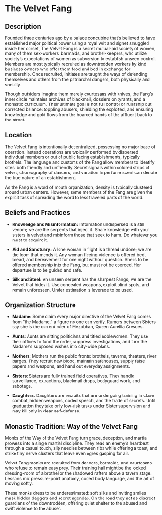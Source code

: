 # The Velvet Fang
## Description
Founded three centuries ago by a palace concubine that's believed to have established major political power using a royal writ and signet smuggled inside her corset, The Velvet Fang is a secret mutual-aid society of women, many of them sex-workers, barmaids, and brothel-keepers, who utilize society’s expectations of women as subversion to establish unseen control. Members are most typically recruited as downtrodden workers by kind business owners who offer them food and bed in exchange for membership. Once recruited, initiates are taught the ways of defending themselves and others from the patriarchal dangers, both physically and socially.

Though outsiders imagine them merely courtesans with knives, the Fang’s inner circle maintains archives of blackmail, dossiers on tyrants, and a monastic curriculum. Their ultimate goal is not full control or rulership but corrected balance: toppling abusers, shielding the exploited, and ensuring knowledge and gold flows from the hoarded hands of the affluent back to the street.
## Location  
The Velvet Fang is intentionally decentralized, possessing no major base of operation, instead operations are typically performed by dispersed individual members or out of public facing establishments, typically brothels. The language and customs of the Fang allow members to identify sites, both friendly and unfriendly. Secret signals within colored strips of velvet, choreography of dancers, and variation in perfume scent can denote the true nature of an establishment.

As the Fang is a word of mouth organization, density is typically clustered around urban centers. However, some members of the Fang are given the explicit task of spreading the word to less traveled parts of the world.
## Beliefs and Practices  

- **Knowledge and Misinformation:** Information undispersed is a still venom; we are the serpents that inject it. Share knowledge with your sisters in velvet and misinform those that seek to harm. Do whatever you must to acquire it.

- **Aid and Sanctuary:** A lone woman in flight is a thread undone; we are the loom that mends it. Any woman fleeing violence is offered bed, bread, and bereavement for one night without question. She is to be offered membership into the Fang, but must not be coerced. Her departure is to be guided and safe.

- **Silk and Steel:** An unseen serpent has the sharpest Fangs; we are the Velvet that hides it. Use concealed weapons, exploit blind spots, and remain unforeseen. Under estimation is leverage to be used.
## Organization Structure  

- **Madame**: Some claim every major directive of the Velvet Fang comes from “the Madame,” a figure no one can verify. Rumors between Sisters say she is the current ruler of Mezobhan, Queen Aurellia Cresces.

- **Aunts**: Aunts are sitting politicians and titled noblewomen. They use their offices to fund the order, suppress investigations, and turn the Madame’s supposed wishes into city-wide plans. 

- **Mothers**: Mothers run the public fronts: brothels, taverns, theaters, river barges. They recruit new blood, maintain safehouses, supply false papers and weapons, and hand out everyday assignments.

- **Sisters**: Sisters are fully trained field operatives. They handle surveillance, extractions, blackmail drops, bodyguard work, and sabotage.

- **Daughters**: Daughters are recruits that are undergoing training in close combat, hidden weapons, coded speech, and the trade of secrets. Until graduation they take only low-risk tasks under Sister supervision and may kill only in clear self-defense.
## Monastic Tradition: Way of the Velvet Fang
Monks of the Way of the Velvet Fang turn grace, deception, and martial prowess into a single martial discipline. They read an enemy’s heartbeat through a casual touch, slip needles between ribs while offering a toast, and strike tiny nerve clusters that leave even ogres gasping for air.

Velvet Fang monks are recruited from dancers, barmaids, and courtesans who refuse to remain easy prey. Their training hall might be the locked dressing-room of a brothel or the shadowed rafters above a tavern stage. Lessons mix pressure-point anatomy, coded body language, and the art of moving softly.

These monks dress to be underestimated: soft silks and inviting smiles mask hidden daggers and secret agendas. On the road they act as discreet guardians of the downtrodden, offering quiet shelter to the abused and swift violence to the abuser.